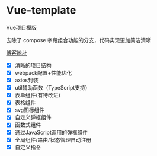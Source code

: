 # Vue-template
Vue项目模版

去除了 compose 字段组合功能的分支，代码实现更加简洁清晰

[博客地址](https://juejin.im/post/5c76843af265da2ddd4a6dd0)

* [x] 清晰的项目结构
* [x] webpack配置+性能优化
* [x] axios封装
* [x] util辅助函数（TypeScript支持）
* [x] 表单组件(有待改进)
* [x] 表格组件
* [x] svg图标组件
* [x] 自定义弹框组件
* [x] 函数式组件
* [x] 通过JavaScript调用的弹框组件
* [x] 全局组件/路由/状态管理自动注册
* [x] 自定义指令
